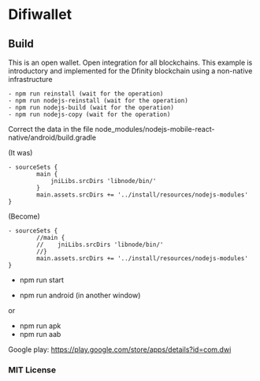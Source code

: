 # Difiwallet
  
## Build

This is an open wallet. Open integration for all blockchains. This example is introductory and implemented for the Dfinity blockchain using a non-native infrastructure

```
- npm run reinstall (wait for the operation)
- npm run nodejs-reinstall (wait for the operation)
- npm run nodejs-build (wait for the operation)
- npm run nodejs-copy (wait for the operation)
```
Correct the data in the file
node_modules/nodejs-mobile-react-native/android/build.gradle

(It was)
```
- sourceSets {
        main {
            jniLibs.srcDirs 'libnode/bin/'
        }
        main.assets.srcDirs += '../install/resources/nodejs-modules'
}
```
(Become) 
```
- sourceSets {
        //main {
        //    jniLibs.srcDirs 'libnode/bin/'
        //}
        main.assets.srcDirs += '../install/resources/nodejs-modules'
}
```

- npm run start


- npm run android (in another window)

or 

- npm run apk
- npm run aab

Google play: https://play.google.com/store/apps/details?id=com.dwi

### MIT License
